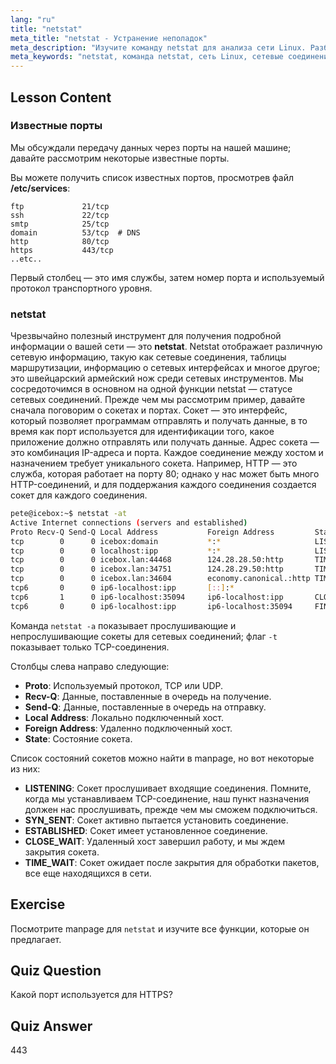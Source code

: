 ```yaml
---
lang: "ru"
title: "netstat"
meta_title: "netstat - Устранение неполадок"
meta_description: "Изучите команду netstat для анализа сети Linux. Разберитесь в сетевых соединениях, портах и сокетах с помощью этого руководства для начинающих."
meta_keywords: "netstat, команда netstat, сеть Linux, сетевые соединения, учебник Linux, для начинающих, руководство"
---
```


## Lesson Content

### Известные порты

Мы обсуждали передачу данных через порты на нашей машине; давайте рассмотрим некоторые известные порты.

Вы можете получить список известных портов, просмотрев файл **/etc/services**:

```plaintext
ftp             21/tcp
ssh             22/tcp
smtp            25/tcp
domain          53/tcp  # DNS
http            80/tcp
https           443/tcp
..etc..
```

Первый столбец — это имя службы, затем номер порта и используемый протокол транспортного уровня.

### netstat

Чрезвычайно полезный инструмент для получения подробной информации о вашей сети — это **netstat**. Netstat отображает различную сетевую информацию, такую как сетевые соединения, таблицы маршрутизации, информацию о сетевых интерфейсах и многое другое; это швейцарский армейский нож среди сетевых инструментов. Мы сосредоточимся в основном на одной функции netstat — статусе сетевых соединений. Прежде чем мы рассмотрим пример, давайте сначала поговорим о сокетах и портах. Сокет — это интерфейс, который позволяет программам отправлять и получать данные, в то время как порт используется для идентификации того, какое приложение должно отправлять или получать данные. Адрес сокета — это комбинация IP-адреса и порта. Каждое соединение между хостом и назначением требует уникального сокета. Например, HTTP — это служба, которая работает на порту 80; однако у нас может быть много HTTP-соединений, и для поддержания каждого соединения создается сокет для каждого соединения.

```bash
pete@icebox:~$ netstat -at
Active Internet connections (servers and established)
Proto Recv-Q Send-Q Local Address           Foreign Address         State
tcp        0      0 icebox:domain           *:*                     LISTEN
tcp        0      0 localhost:ipp           *:*                     LISTEN
tcp        0      0 icebox.lan:44468        124.28.28.50:http       TIME_WAIT
tcp        0      0 icebox.lan:34751        124.28.29.50:http       TIME_WAIT
tcp        0      0 icebox.lan:34604        economy.canonical.:http TIME_WAIT
tcp6       0      0 ip6-localhost:ipp       [::]:*                     LISTEN
tcp6       1      0 ip6-localhost:35094     ip6-localhost:ipp       CLOSE_WAIT
tcp6       0      0 ip6-localhost:ipp       ip6-localhost:35094     FIN_WAIT2
```

Команда `netstat -a` показывает прослушивающие и непрослушивающие сокеты для сетевых соединений; флаг `-t` показывает только TCP-соединения.

Столбцы слева направо следующие:

- **Proto**: Используемый протокол, TCP или UDP.
- **Recv-Q**: Данные, поставленные в очередь на получение.
- **Send-Q**: Данные, поставленные в очередь на отправку.
- **Local Address**: Локально подключенный хост.
- **Foreign Address**: Удаленно подключенный хост.
- **State**: Состояние сокета.

Список состояний сокетов можно найти в manpage, но вот некоторые из них:

- **LISTENING**: Сокет прослушивает входящие соединения. Помните, когда мы устанавливаем TCP-соединение, наш пункт назначения должен нас прослушивать, прежде чем мы сможем подключиться.
- **SYN_SENT**: Сокет активно пытается установить соединение.
- **ESTABLISHED**: Сокет имеет установленное соединение.
- **CLOSE_WAIT**: Удаленный хост завершил работу, и мы ждем закрытия сокета.
- **TIME_WAIT**: Сокет ожидает после закрытия для обработки пакетов, все еще находящихся в сети.

## Exercise

Посмотрите manpage для `netstat` и изучите все функции, которые он предлагает.

## Quiz Question

Какой порт используется для HTTPS?

## Quiz Answer

443

